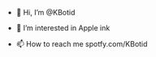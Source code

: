 - 👋 Hi, I’m @KBotid
- 👀 I’m interested in Apple ink
  
- 📫 How to reach me spotfy.com/KBotid

<!---
KBotid/KBotid is a ✨ special ✨ repository because its `README.md` (this file) appears on your GitHub profile.
You can click the Preview link to take a look at your changes.
--->
